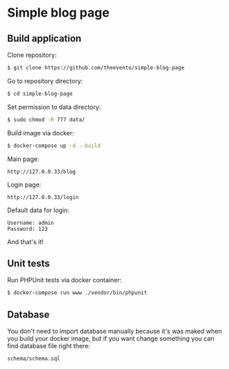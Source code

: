 # Simple blog page

## Build application
Clone repository:
```bash
$ git clone https://github.com/theevento/simple-blog-page
```
Go to repository directory:
```bash
$ cd simple-blog-page
```
Set permission to data directory:

```bash
$ sudo chmod -R 777 data/
```
Build image via docker:
```bash
$ docker-compose up -d --build
```
Main page:
```text
http://127.0.0.33/blog
```
Login page:
```text
http://127.0.0.33/login
```
Default data for login:
```text
Username: admin
Password: 123
```
And that's it!
## Unit tests
Run PHPUnit tests via docker container:
```bash
$ docker-compose run www ./vendor/bin/phpunit
```
## Database
You don't need to import database manually because it's was maked when you build your docker image, but if you want change something you can find database file right there:
```text
schema/schema.sql
```